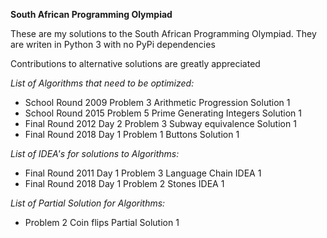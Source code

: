 __South African Programming Olympiad__

These are my solutions to the South African Programming Olympiad.
They are writen in Python 3 with no PyPi dependencies

Contributions to alternative solutions are greatly appreciated

*List of Algorithms that need to be optimized:*
- School Round 2009 Problem 3 Arithmetic Progression Solution 1
- School Round 2015 Problem 5 Prime Generating Integers Solution 1
- Final Round 2012 Day 2 Problem 3 Subway equivalence Solution 1
- Final Round 2018 Day 1 Problem 1 Buttons Solution 1

*List of IDEA's for solutions to Algorithms:*
- Final Round 2011 Day 1 Problem 3 Language Chain IDEA 1
- Final Round 2018 Day 1 Problem 2 Stones IDEA 1

*List of Partial Solution for Algorithms:*
- Problem 2 Coin flips Partial Solution 1